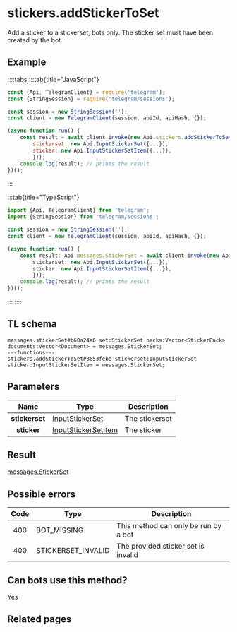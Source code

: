 # stickers.addStickerToSet

Add a sticker to a stickerset, bots only. The sticker set must have been created by the bot.

## Example

::::tabs
:::tab{title="JavaScript"}

```js
const {Api, TelegramClient} = require('telegram');
const {StringSession} = require('telegram/sessions');

const session = new StringSession('');
const client = new TelegramClient(session, apiId, apiHash, {});

(async function run() {
    const result = await client.invoke(new Api.stickers.addStickerToSet({
		stickerset: new Api.InputStickerSet({...}),
		sticker: new Api.InputStickerSetItem({...}),
		}));
    console.log(result); // prints the result
})();

```

:::

:::tab{title="TypeScript"}

```ts
import {Api, TelegramClient} from 'telegram';
import {StringSession} from 'telegram/sessions';

const session = new StringSession('');
const client = new TelegramClient(session, apiId, apiHash, {});

(async function run() {
    const result: Api.messages.StickerSet = await client.invoke(new Api.stickers.addStickerToSet({
		stickerset: new Api.InputStickerSet({...}),
		sticker: new Api.InputStickerSetItem({...}),
		}));
    console.log(result); // prints the result
})();

```

:::
::::

## TL schema

```
messages.stickerSet#b60a24a6 set:StickerSet packs:Vector<StickerPack> documents:Vector<Document> = messages.StickerSet;
---functions---
stickers.addStickerToSet#8653febe stickerset:InputStickerSet sticker:InputStickerSetItem = messages.StickerSet;
```

## Parameters

|      Name      | Type                                                                      | Description    |
| :------------: | ------------------------------------------------------------------------- | -------------- |
| **stickerset** | [InputStickerSet](https://core.telegram.org/type/InputStickerSet)         | The stickerset |
|  **sticker**   | [InputStickerSetItem](https://core.telegram.org/type/InputStickerSetItem) | The sticker    |

## Result

[messages.StickerSet](https://core.telegram.org/type/messages.StickerSet)

## Possible errors

| Code | Type               | Description                          |
| :--: | ------------------ | ------------------------------------ |
| 400  | BOT_MISSING        | This method can only be run by a bot |
| 400  | STICKERSET_INVALID | The provided sticker set is invalid  |

## Can bots use this method?

Yes

## Related pages

